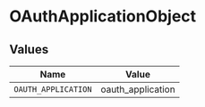 # OAuthApplicationObject


## Values

| Name                | Value               |
| ------------------- | ------------------- |
| `OAUTH_APPLICATION` | oauth_application   |